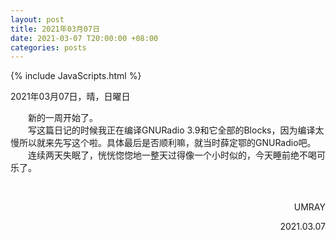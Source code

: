 ```yaml
---
layout: post
title: 2021年03月07日
date: 2021-03-07 T20:00:00 +08:00
categories: posts
---
```


{% include JavaScripts.html %}

2021年03月07日，晴，日曜日  
  
&emsp;&emsp;新的一周开始了。  
&emsp;&emsp;写这篇日记的时候我正在编译GNURadio 3.9和它全部的Blocks，因为编译太慢所以就来先写这个啦。具体最后是否顺利嘛，就当时薛定鄂的GNURadio吧。  
&emsp;&emsp;连续两天失眠了，恍恍惚惚地一整天过得像一个小时似的，今天睡前绝不喝可乐了。  

&emsp;&emsp;
<p align="right">UMRAY</p>
<p align="right">2021.03.07</p>
